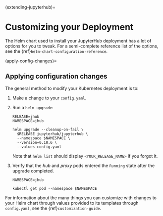 (extending-jupyterhub)=

# Customizing your Deployment

The Helm chart used to install your JupyterHub deployment has a lot of options
for you to tweak. For a semi-complete reference list of the options, see the
{ref}`helm-chart-configuration-reference`.

(apply-config-changes)=

## Applying configuration changes

The general method to modify your Kubernetes deployment is to:

1. Make a change to your `config.yaml`.
2. Run a `helm upgrade`:

   ```
   RELEASE=jhub
   NAMESPACE=jhub
   
   helm upgrade --cleanup-on-fail \
     $RELEASE jupyterhub/jupyterhub \
     --namespace $NAMESPACE \
     --version=0.10.6 \
     --values config.yaml
   ```

   Note that `helm list` should display `<YOUR_RELEASE_NAME>` if you forgot it.
3. Verify that the *hub* and *proxy* pods entered the `Running` state after
   the upgrade completed.

   ```
   NAMESPACE=jhub
   
   kubectl get pod --namespace $NAMESPACE
   ```

For information about the many things you can customize with changes to your
Helm chart through values provided to its templates through `config.yaml`, see
the {ref}`customization-guide`.
